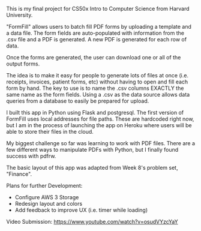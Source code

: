 This is my final project for CS50x Intro to Computer Science from Harvard University. 

"FormFill" allows users to batch fill PDF forms by uploading a template and a data file. The form fields are auto-populated with information from the .csv file and a PDF is generated. A new PDF is generated for each row of data. 

Once the forms are generated, the user can download one or all of the output forms. 

The idea is to make it easy for people to generate lots of files at once (i.e. receipts, invoices, patient forms, etc) without having to open and fill each form by hand. The key to use is to name the .csv columns EXACTLY the same name as the form fields. Using a .csv as the data source allows data queries from a database to easily be prepared for upload.

I built this app in Python using Flask and postgresql. The first version of FormFill uses local addresses for file paths. These are hardcoded right now, but I am in the process of launching the app on Heroku where users will be able to store their files in the cloud.

My biggest challenge so far was learning to work with PDF files. There are a few different ways to manipulate PDFs with Python, but I finally found success with pdfrw. 

The basic layout of this app was adapted from Week 8's problem set, "Finance".  

Plans for further Development:
- Configure AWS 3 Storage
- Redesign layout and colors 
- Add feedback to improve UX (i.e. timer while loading)

Video Submission: https://www.youtube.com/watch?v=osudVYzcYaY


